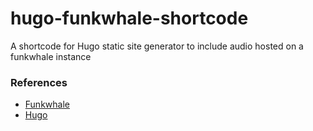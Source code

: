 # hugo-funkwhale-shortcode

A shortcode for Hugo static site generator to include audio hosted on a funkwhale instance

### References

- [Funkwhale](https://funkwhale.audio/)
- [Hugo](https://gohugo.io)